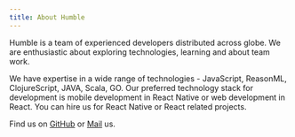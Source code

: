 ```yaml
---
title: About Humble
---
```


Humble is a team of experienced developers distributed across globe.
We are enthusiastic about exploring technologies, learning and about team work.

We have expertise in a wide range of technologies - JavaScript, ReasonML, ClojureScript, JAVA, Scala, GO. Our preferred technology stack for development is mobile development in React Native or web development in React. You can hire us for React Native or React related projects.

Find us on [GitHub](https://github.com/humbledevs) or [Mail](mailto:jyotipuri@gmail.com) us.
